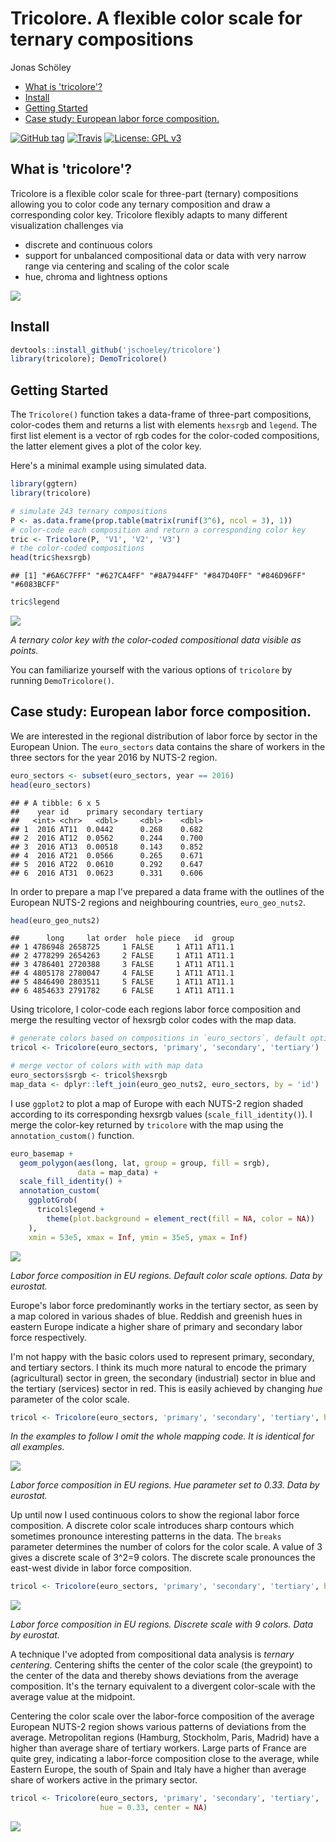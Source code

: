 Tricolore. A flexible color scale for ternary compositions
================
Jonas Schöley

-   [What is 'tricolore'?](#what-is-tricolore)
-   [Install](#install)
-   [Getting Started](#getting-started)
-   [Case study: European labor force composition.](#case-study-european-labor-force-composition.)

[![GitHub tag](https://img.shields.io/github/tag/jschoeley/tricolore.svg?style=flat-square)]() [![Travis](https://img.shields.io/travis/tricolore/tricolore.svg?style=flat-square)]() [![License: GPL v3](https://img.shields.io/badge/License-GPL%20v3-blue.svg?style=flat-square)](https://www.gnu.org/licenses/gpl-3.0)

What is 'tricolore'?
--------------------

Tricolore is a flexible color scale for three-part (ternary) compositions allowing you to color code any ternary composition and draw a corresponding color key. Tricolore flexibly adapts to many different visualization challenges via

-   discrete and continuous colors
-   support for unbalanced compositional data or data with very narrow range via centering and scaling of the color scale
-   hue, chroma and lightness options

![](README_files/teaser.png)

Install
-------

``` r
devtools::install_github('jschoeley/tricolore')
library(tricolore); DemoTricolore()
```

Getting Started
---------------

The `Tricolore()` function takes a data-frame of three-part compositions, color-codes them and returns a list with elements `hexsrgb` and `legend`. The first list element is a vector of rgb codes for the color-coded compositions, the latter element gives a plot of the color key.

Here's a minimal example using simulated data.

``` r
library(ggtern)
library(tricolore)

# simulate 243 ternary compositions
P <- as.data.frame(prop.table(matrix(runif(3^6), ncol = 3), 1))
# color-code each composition and return a corresponding color key
tric <- Tricolore(P, 'V1', 'V2', 'V3')
# the color-coded compositions
head(tric$hexsrgb)
```

    ## [1] "#6A6C7FFF" "#627CA4FF" "#8A7944FF" "#847D40FF" "#846D96FF" "#6083BCFF"

``` r
tric$legend
```

![](README_files/figure-markdown_github/unnamed-chunk-3-1.png)

*A ternary color key with the color-coded compositional data visible as points.*

You can familiarize yourself with the various options of `tricolore` by running `DemoTricolore()`.

Case study: European labor force composition.
---------------------------------------------

We are interested in the regional distribution of labor force by sector in the European Union. The `euro_sectors` data contains the share of workers in the three sectors for the year 2016 by NUTS-2 region.

``` r
euro_sectors <- subset(euro_sectors, year == 2016)
head(euro_sectors)
```

    ## # A tibble: 6 x 5
    ##    year id    primary secondary tertiary
    ##   <int> <chr>   <dbl>     <dbl>    <dbl>
    ## 1  2016 AT11  0.0442      0.268    0.682
    ## 2  2016 AT12  0.0562      0.244    0.700
    ## 3  2016 AT13  0.00518     0.143    0.852
    ## 4  2016 AT21  0.0566      0.265    0.671
    ## 5  2016 AT22  0.0610      0.292    0.647
    ## 6  2016 AT31  0.0623      0.331    0.606

In order to prepare a map I've prepared a data frame with the outlines of the European NUTS-2 regions and neighbouring countries, `euro_geo_nuts2`.

``` r
head(euro_geo_nuts2)
```

    ##      long     lat order  hole piece   id  group
    ## 1 4786948 2658725     1 FALSE     1 AT11 AT11.1
    ## 2 4778299 2654263     2 FALSE     1 AT11 AT11.1
    ## 3 4786401 2720388     3 FALSE     1 AT11 AT11.1
    ## 4 4805178 2780047     4 FALSE     1 AT11 AT11.1
    ## 5 4846490 2803511     5 FALSE     1 AT11 AT11.1
    ## 6 4854633 2791782     6 FALSE     1 AT11 AT11.1

Using tricolore, I color-code each regions labor force composition and merge the resulting vector of hexsrgb color codes with the map data.

``` r
# generate colors based on compositions in `euro_sectors`, default options
tricol <- Tricolore(euro_sectors, 'primary', 'secondary', 'tertiary')

# merge vector of colors with with map data
euro_sectors$srgb <- tricol$hexsrgb
map_data <- dplyr::left_join(euro_geo_nuts2, euro_sectors, by = 'id')
```

I use `ggplot2` to plot a map of Europe with each NUTS-2 region shaded according to its corresponding hexsrgb values (`scale_fill_identity()`). I merge the color-key returned by `tricolore` with the map using the `annotation_custom()` function.

``` r
euro_basemap +
  geom_polygon(aes(long, lat, group = group, fill = srgb),
               data = map_data) +
  scale_fill_identity() +
  annotation_custom(
    ggplotGrob(
      tricol$legend +
        theme(plot.background = element_rect(fill = NA, color = NA))
    ),
    xmin = 53e5, xmax = Inf, ymin = 35e5, ymax = Inf)
```

![](README_files/figure-markdown_github/unnamed-chunk-7-1.png)

*Labor force composition in EU regions. Default color scale options. Data by eurostat.*

Europe's labor force predominantly works in the tertiary sector, as seen by a map colored in various shades of blue. Reddish and greenish hues in eastern Europe indicate a higher share of primary and secondary labor force respectively.

I'm not happy with the basic colors used to represent primary, secondary, and tertiary sectors. I think its much more natural to encode the primary (agricultural) sector in green, the secondary (industrial) sector in blue and the tertiary (services) sector in red. This is easily achieved by changing *hue* parameter of the color scale.

``` r
tricol <- Tricolore(euro_sectors, 'primary', 'secondary', 'tertiary', hue = 0.33)
```

*In the examples to follow I omit the whole mapping code. It is identical for all examples.*

![](README_files/figure-markdown_github/unnamed-chunk-9-1.png)

*Labor force composition in EU regions. Hue parameter set to 0.33. Data by eurostat.*

Up until now I used continuous colors to show the regional labor force composition. A discrete color scale introduces sharp contours which sometimes pronounce interesting patterns in the data. The `breaks` parameter determines the number of colors for the color scale. A value of 3 gives a discrete scale of 3^2=9 colors. The discrete scale pronounces the east-west divide in labor force composition.

``` r
tricol <- Tricolore(euro_sectors, 'primary', 'secondary', 'tertiary', hue = 0.33, breaks = 3)
```

![](README_files/figure-markdown_github/unnamed-chunk-11-1.png)

*Labor force composition in EU regions. Discrete scale with 9 colors. Data by eurostat.*

A technique I've adopted from compositional data analysis is *ternary centering*. Centering shifts the center of the color scale (the greypoint) to the center of the data and thereby shows deviations from the average composition. It's the ternary equivalent to a divergent color-scale with the average value at the midpoint.

Centering the color scale over the labor-force composition of the average European NUTS-2 region shows various patterns of deviations from the average. Metropolitan regions (Hamburg, Stockholm, Paris, Madrid) have a higher than average share of tertiary workers. Large parts of France are quite grey, indicating a labor-force composition close to the average, while Eastern Europe, the south of Spain and Italy have a higher than average share of workers active in the primary sector.

``` r
tricol <- Tricolore(euro_sectors, 'primary', 'secondary', 'tertiary',
                    hue = 0.33, center = NA)
```

![](README_files/figure-markdown_github/unnamed-chunk-13-1.png)
